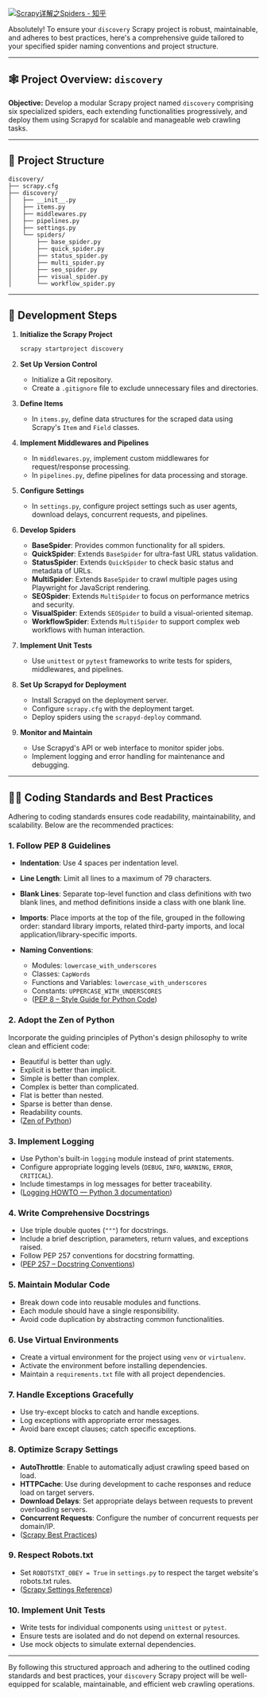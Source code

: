 [![Scrapy详解之Spiders - 知乎](https://tse3.mm.bing.net/th?id=OIP.7fHDHmu02UxtnzNgOu0dpwHaE8\&pid=Api)](https://zhuanlan.zhihu.com/p/39125300)

Absolutely! To ensure your `discovery` Scrapy project is robust, maintainable, and adheres to best practices, here's a comprehensive guide tailored to your specified spider naming conventions and project structure.

---

## 🕸️ Project Overview: `discovery`

**Objective:** Develop a modular Scrapy project named `discovery` comprising six specialized spiders, each extending functionalities progressively, and deploy them using Scrapyd for scalable and manageable web crawling tasks.

---

## 📁 Project Structure

```
discovery/
├── scrapy.cfg
├── discovery/
│   ├── __init__.py
│   ├── items.py
│   ├── middlewares.py
│   ├── pipelines.py
│   ├── settings.py
│   └── spiders/
│       ├── base_spider.py
│       ├── quick_spider.py
│       ├── status_spider.py
│       ├── multi_spider.py
│       ├── seo_spider.py
│       ├── visual_spider.py
│       └── workflow_spider.py
```

---

## 🧭 Development Steps

1. **Initialize the Scrapy Project**

   ```bash
   scrapy startproject discovery
   ```

2. **Set Up Version Control**

   * Initialize a Git repository.
   * Create a `.gitignore` file to exclude unnecessary files and directories.

3. **Define Items**

   * In `items.py`, define data structures for the scraped data using Scrapy's `Item` and `Field` classes.

4. **Implement Middlewares and Pipelines**

   * In `middlewares.py`, implement custom middlewares for request/response processing.
   * In `pipelines.py`, define pipelines for data processing and storage.

5. **Configure Settings**

   * In `settings.py`, configure project settings such as user agents, download delays, concurrent requests, and pipelines.

6. **Develop Spiders**

   * **BaseSpider**: Provides common functionality for all spiders.
   * **QuickSpider**: Extends `BaseSpider` for ultra-fast URL status validation.
   * **StatusSpider**: Extends `QuickSpider` to check basic status and metadata of URLs.
   * **MultiSpider**: Extends `BaseSpider` to crawl multiple pages using Playwright for JavaScript rendering.
   * **SEOSpider**: Extends `MultiSpider` to focus on performance metrics and security.
   * **VisualSpider**: Extends `SEOSpider` to build a visual-oriented sitemap.
   * **WorkflowSpider**: Extends `MultiSpider` to support complex web workflows with human interaction.

7. **Implement Unit Tests**

   * Use `unittest` or `pytest` frameworks to write tests for spiders, middlewares, and pipelines.

8. **Set Up Scrapyd for Deployment**

   * Install Scrapyd on the deployment server.
   * Configure `scrapy.cfg` with the deployment target.
   * Deploy spiders using the `scrapyd-deploy` command.

9. **Monitor and Maintain**

   * Use Scrapyd's API or web interface to monitor spider jobs.
   * Implement logging and error handling for maintenance and debugging.

---

## 🧑‍💻 Coding Standards and Best Practices

Adhering to coding standards ensures code readability, maintainability, and scalability. Below are the recommended practices:

### 1. **Follow PEP 8 Guidelines**

* **Indentation**: Use 4 spaces per indentation level.
* **Line Length**: Limit all lines to a maximum of 79 characters.
* **Blank Lines**: Separate top-level function and class definitions with two blank lines, and method definitions inside a class with one blank line.
* **Imports**: Place imports at the top of the file, grouped in the following order: standard library imports, related third-party imports, and local application/library-specific imports.
* **Naming Conventions**:

  * Modules: `lowercase_with_underscores`
  * Classes: `CapWords`
  * Functions and Variables: `lowercase_with_underscores`
  * Constants: `UPPERCASE_WITH_UNDERSCORES`
  * ([PEP 8 – Style Guide for Python Code](https://peps.python.org/pep-0008/))

### 2. **Adopt the Zen of Python**

Incorporate the guiding principles of Python's design philosophy to write clean and efficient code:

* Beautiful is better than ugly.
* Explicit is better than implicit.
* Simple is better than complex.
* Complex is better than complicated.
* Flat is better than nested.
* Sparse is better than dense.
* Readability counts.
* ([Zen of Python](https://peps.python.org/pep-0020/))

### 3. **Implement Logging**

* Use Python's built-in `logging` module instead of print statements.
* Configure appropriate logging levels (`DEBUG`, `INFO`, `WARNING`, `ERROR`, `CRITICAL`).
* Include timestamps in log messages for better traceability.
* ([Logging HOWTO — Python 3 documentation](https://docs.python.org/3/howto/logging.html))

### 4. **Write Comprehensive Docstrings**

* Use triple double quotes (`"""`) for docstrings.
* Include a brief description, parameters, return values, and exceptions raised.
* Follow PEP 257 conventions for docstring formatting.
* ([PEP 257 – Docstring Conventions](https://peps.python.org/pep-0257/))

### 5. **Maintain Modular Code**

* Break down code into reusable modules and functions.
* Each module should have a single responsibility.
* Avoid code duplication by abstracting common functionalities.

### 6. **Use Virtual Environments**

* Create a virtual environment for the project using `venv` or `virtualenv`.
* Activate the environment before installing dependencies.
* Maintain a `requirements.txt` file with all project dependencies.

### 7. **Handle Exceptions Gracefully**

* Use try-except blocks to catch and handle exceptions.
* Log exceptions with appropriate error messages.
* Avoid bare except clauses; catch specific exceptions.

### 8. **Optimize Scrapy Settings**

* **AutoThrottle**: Enable to automatically adjust crawling speed based on load.
* **HTTPCache**: Use during development to cache responses and reduce load on target servers.
* **Download Delays**: Set appropriate delays between requests to prevent overloading servers.
* **Concurrent Requests**: Configure the number of concurrent requests per domain/IP.
* ([Scrapy Best Practices](https://docs.scrapy.org/en/latest/topics/practices.html))

### 9. **Respect Robots.txt**

* Set `ROBOTSTXT_OBEY = True` in `settings.py` to respect the target website's robots.txt rules.
* ([Scrapy Settings Reference](https://docs.scrapy.org/en/latest/topics/settings.html))

### 10. **Implement Unit Tests**

* Write tests for individual components using `unittest` or `pytest`.
* Ensure tests are isolated and do not depend on external resources.
* Use mock objects to simulate external dependencies.

---

By following this structured approach and adhering to the outlined coding standards and best practices, your `discovery` Scrapy project will be well-equipped for scalable, maintainable, and efficient web crawling operations.
